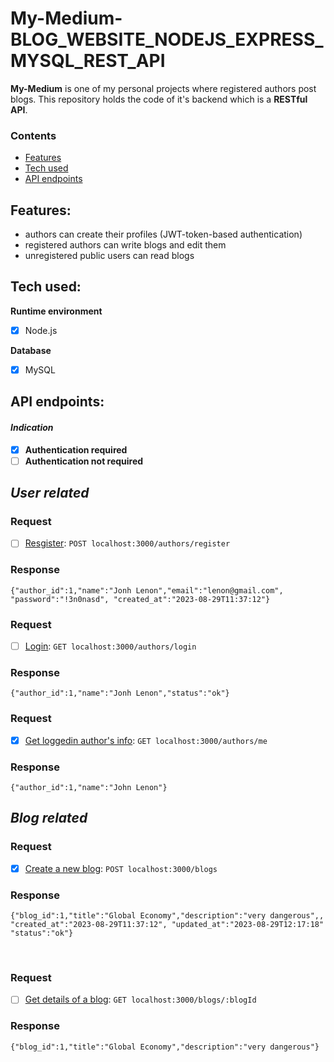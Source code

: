 # My-Medium-BLOG_WEBSITE_NODEJS_EXPRESS_MYSQL_REST_API

**My-Medium** is one of my personal projects where registered authors post blogs. This repository holds the code of it's backend which is a **RESTful API**.

### Contents
- [Features](#features)
- [Tech used](#tech-used)
- [API endpoints](#api-endpoints)
   
## Features:
- authors can create their profiles (JWT-token-based authentication)
- registered authors can write blogs and edit them
- unregistered public users can read blogs

## Tech used:

**Runtime environment**
- [x] Node.js

**Database**
- [x] MySQL



## API endpoints:

#### *Indication*
- [x] **Authentication required**
- [ ] **Authentication not required**

## *User related*
### Request
- [ ] [Resgister](docs/authors/register.md): `POST localhost:3000/authors/register`

### Response

    {"author_id":1,"name":"Jonh Lenon","email":"lenon@gmail.com", "password":"!3n0nasd", "created_at":"2023-08-29T11:37:12"}
### Request  
- [ ] [Login](docs/authors/login.md): `GET localhost:3000/authors/login`

### Response

    {"author_id":1,"name":"Jonh Lenon","status":"ok"}
### Request  
- [x] [Get loggedin author's info](docs/user/getLoggedInUserInfo.md): `GET localhost:3000/authors/me`

### Response

    {"author_id":1,"name":"John Lenon"}
    

## *Blog related*
### Request
- [x] [Create a new blog](docs/blogs/createBlog.md): `POST localhost:3000/blogs`
      
 ### Response

    {"blog_id":1,"title":"Global Economy","description":"very dangerous",, "created_at":"2023-08-29T11:37:12", "updated_at":"2023-08-29T12:17:18" "status":"ok"}


&nbsp;

### Request
- [ ] [Get details of a blog](docs/blogs/getDetailsOfBlog.md): `GET localhost:3000/blogs/:blogId`

### Response

    {"blog_id":1,"title":"Global Economy","description":"very dangerous"}
    


